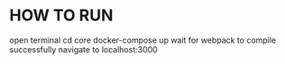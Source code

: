 # HOW TO RUN
open terminal 
cd core
docker-compose up
wait for webpack to compile successfully
navigate to localhost:3000